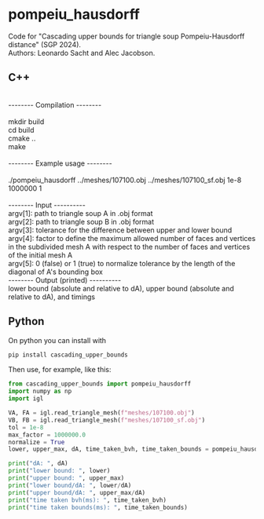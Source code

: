 # pompeiu_hausdorff
Code for "Cascading upper bounds for triangle soup Pompeiu-Hausdorff distance" (SGP 2024). \
Authors: Leonardo Sacht and Alec Jacobson. 

## C++

\
-------- Compilation --------\
\
mkdir build \
cd build \
cmake .. \
make \
\
-------- Example usage --------\
\
./pompeiu_hausdorff ../meshes/107100.obj ../meshes/107100_sf.obj 1e-8 1000000 1 \
\
-------- Input ---------- \
argv[1]: path to triangle soup A in .obj format \
argv[2]: path to triangle soup B in .obj format \
argv[3]: tolerance for the difference between upper and lower bound \
argv[4]: factor to define the maximum allowed number of faces and vertices in the subdivided mesh A with respect to the number of faces and vertices of the initial mesh A \
argv[5]: 0 (false) or 1 (true) to normalize tolerance by the length of the diagonal of A's bounding box \
-------- Output (printed) ---------- \
lower bound (absolute and relative to dA), upper bound (absolute and relative to dA), and timings

## Python

On python you can install with

```bash
pip install cascading_upper_bounds
```

Then use, for example, like this:

```python
from cascading_upper_bounds import pompeiu_hausdorff
import numpy as np
import igl

VA, FA = igl.read_triangle_mesh(f"meshes/107100.obj")
VB, FB = igl.read_triangle_mesh(f"meshes/107100_sf.obj")
tol = 1e-8
max_factor = 1000000.0
normalize = True
lower, upper_max, dA, time_taken_bvh, time_taken_bounds = pompeiu_hausdorff(VA, FA, VB, FB, tol, max_factor, normalize)

print("dA: ", dA)
print("lower bound: ", lower)
print("upper bound: ", upper_max)
print("lower bound/dA: ", lower/dA)
print("upper bound/dA: ", upper_max/dA)
print("time taken bvh(ms): ", time_taken_bvh)
print("time taken bounds(ms): ", time_taken_bounds)
```

